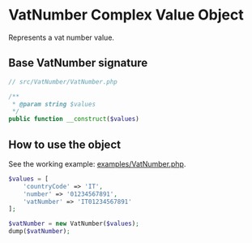 VatNumber Complex Value Object
============================

Represents a vat number value.

## Base VatNumber signature

```php
// src/VatNumber/VatNumber.php

/**
 * @param string $values
 */
public function __construct($values)
```

## How to use the object

See the working example: [examples/VatNumber.php](examples/VatNumber.php).

```php
$values = [
    'countryCode' => 'IT',
    'number' => '01234567891',
    'vatNumber' => 'IT01234567891'
];

$vatNumber = new VatNumber($values);
dump($vatNumber);
```
